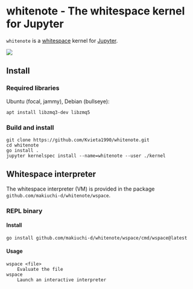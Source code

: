 whitenote - The whitespace kernel for Jupyter
=============================================

`whitenote` is a [whitespace](https://web.archive.org/web/20150523181043/http://compsoc.dur.ac.uk/whitespace/index.php) kernel for [Jupyter](https://jupyter.org/).

![](jupyter.gif)

## Install

### Required libraries

Ubuntu (focal, jammy), Debian (bullseye):
```
apt install libzmq3-dev libzmq5
```

### Build and install

```
git clone https://github.com/Kvieta1990/whitenote.git
cd whitenote
go install .
jupyter kernelspec install --name=whitenote --user ./kernel
```

## Whitespace interpreter

The whitespace interpreter (VM) is provided in the package `github.com/makiuchi-d/whitenote/wspace`.

### REPL binary

#### Install

```
go install github.com/makiuchi-d/whitenote/wspace/cmd/wspace@latest
```

#### Usage

```
wspace <file>
    Evaluate the file
wspace
    Launch an interactive interpreter
```
